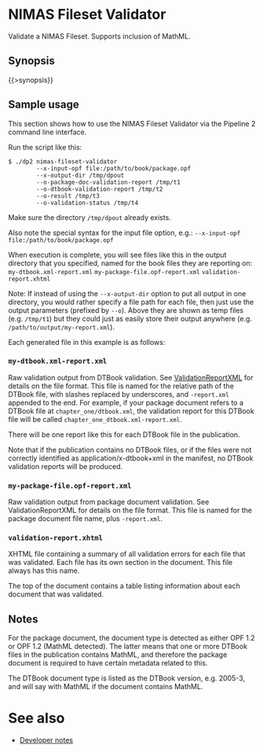 <link rev="dp2:doc" href="resources/xml/nimas-fileset-validator.xpl"/>
<link rel="rdf:type" href="http://www.daisy.org/ns/pipeline/userdoc"/>
<meta property="dc:title" content="NIMAS Fileset Validator"/>

<!-- 
summary: NIMAS fileset validator module summary
-->

# NIMAS Fileset Validator

Validate a NIMAS Fileset. Supports inclusion of MathML.

## Synopsis

{{>synopsis}}

## Sample usage

This section shows how to use the NIMAS Fileset Validator via the Pipeline 2 command line interface.

Run the script like this: 
    
    $ ./dp2 nimas-fileset-validator
            --x-input-opf file:/path/to/book/package.opf
            --x-output-dir /tmp/dpout
            --o-package-doc-validation-report /tmp/t1
            --o-dtbook-validation-report /tmp/t2
            --o-result /tmp/t3
            --o-validation-status /tmp/t4

Make sure the directory `/tmp/dpout` already exists.

Also note the special syntax for the input file option, e.g.: `--x-input-opf file:/path/to/book/package.opf`

When execution is complete, you will see files like this in the output directory that you specified, named for the book files they are reporting on: `my-dtbook.xml-report.xml` `my-package-file.opf-report.xml` `validation-report.xhtml`

Note: If instead of using the `--x-output-dir` option to put all output in one directory, you would rather specify a file path for each file, then just use the output parameters (prefixed by `--o`). Above they are shown as temp files (e.g. `/tmp/t1`) but they could just as easily store their output anywhere (e.g. `/path/to/output/my-report.xml`).

Each generated file in this example is as follows:

### `my-dtbook.xml-report.xml`

Raw validation output from DTBook validation. See [ValidationReportXML](http://daisy.github.io/pipeline/wiki/ValidationReportXML) for details on the file format. This file is named for the relative path of the DTBook file, with slashes replaced by underscores, and `-report.xml` appended to the end. For example, if your package document refers to a DTBook file at `chapter_one/dtbook.xml`, the validation report for this DTBook file will be called `chapter_one_dtbook.xml-report.xml`.

There will be one report like this for each DTBook file in the publication.

Note that if the publication contains no DTBook files, or if the files were not correctly identified as application/x-dtbook+xml in the manifest, no DTBook validation reports will be produced.

### `my-package-file.opf-report.xml`

Raw validation output from package document validation. See ValidationReportXML for details on the file format. This file is named for the package document file name, plus `-report.xml`.

### `validation-report.xhtml`

XHTML file containing a summary of all validation errors for each file that was validated. Each file has its own section in the document. This file always has this name.

The top of the document contains a table listing information about each document that was validated.

## Notes

For the package document, the document type is detected as either OPF 1.2 or OPF 1.2 (MathML detected). The latter means that one or more DTBook files in the publication contains MathML, and therefore the package document is required to have certain metadata related to this.

The DTBook document type is listed as the DTBook version, e.g. 2005-3, and will say with MathML if the document contains MathML.

# See also

* [Developer notes](dev-notes.md)

